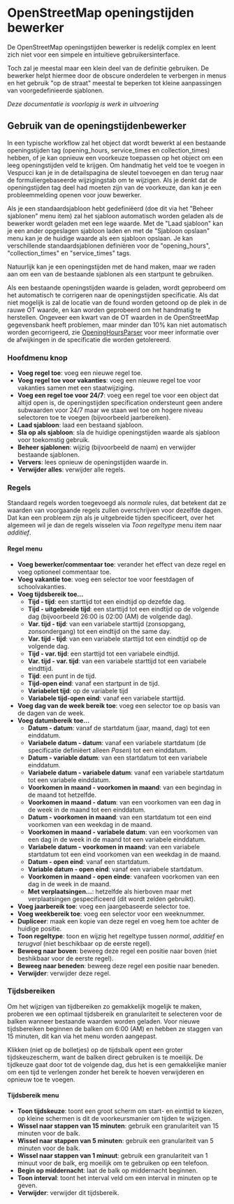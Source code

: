 # OpenStreetMap openingstijden bewerker

De OpenStreetMap openingstijden bewerker is redelijk complex en leent zich niet voor een simpele en intuïtieve gebruikersinterface.

Toch zal je meestal maar een klein deel van de definitie gebruiken. De bewerker helpt hiermee door de obscure onderdelen te verbergen in menus en het gebruik "op de straat" meestal te beperken tot kleine aanpassingen van voorgedefinieerde sjablonen.

_Deze documentatie is voorlopig is werk in uitvoering_

## Gebruik van de openingstijdenbewerker

In een typische workflow zal het object dat wordt bewerkt al een bestaande openingstijden tag (opening_hours, service_times en collection_times) hebben, of je kan opnieuw een voorkeuze toepassen op het object om een leeg openingstijden veld te krijgen. Om handmatig het veld toe te voegen in Vespucci kan je in de detailspagina de sleutel toevoegen en dan terug naar de formuliergebaseerde wijzigingstab om te wijzigen. Als je denkt dat de openingstijden tag deel had moeten zijn van de voorkeuze, dan kan je een probleemmelding openen voor jouw bewerker. 

Als je een standaardsjabloon hebt gedefiniëerd (doe dit via het "Beheer sjablonen" menu item) zal het sjabloon automatisch worden geladen als de bewerker wordt geladen met een lege waarde. Met de "Laad sjabloon" kan je een ander opgeslagen sjabloon laden en met de "Sjabloon opslaan" menu kan je de huidige waarde als een sjabloon opslaan. Je kan verschillende standaardsjablonen definiëren voor de "opening_hours", "collection_times" en "service_times" tags. 

Natuurlijk kan je een openingstijden met de hand maken, maar we raden aan om een van de bestaande sjablonen als een startpunt te gebruiken.

Als een bestaande openingstijden waarde is geladen, wordt geprobeerd om het automatisch te corrigeren naar de openingstijden specificatie. Als dat niet mogelijk is zal de locatie van de found worden getoond op de plek in de rauwe OT waarde, en kan worden geprobeerd om het handmatig te herstellen. Ongeveer een kwart van de OT waarden in de OpenStreetMap gegevensbank heeft problemen, maar minder dan 10% kan niet automatisch worden gecorrigeerd, zie [OpeningHoursParser](https://github.com/simonpoole/OpeningHoursParser) voor meer informatie over de afwijkingen in de specificatie die worden getolereerd.

### Hoofdmenu knop

* __Voeg regel toe__: voeg een nieuwe regel toe.
* __Voeg regel toe voor vakanties__: voeg een nieuwe regel toe voor vakanties samen met een staatwijziging.
* __Voeg een regel toe voor 24/7__: voeg een regel toe voor een object dat altijd open is, de openingstijden specification ondersteunt geen andere subwaarden voor 24/7 maar we staan wel toe om hogere niveau selectoren toe te voegen (bijvoorbeeld jaarbereiken).
* __Laad sjabloon__: laad een bestaand sjabloon.
* __Sla op als sjabloon__: sla de huidige openingstijden waarde als sjabloon voor toekomstig gebruik.
* __Beheer sjablonen__: wijzig (bijvoorbeeld de naam) en verwijder bestaande sjablonen.
* __Ververs__: lees opnieuw de openingstijden waarde in.
* __Verwijder alles__: verwijder alle regels.

### Regels

Standaard regels worden toegevoegd als _normale_ rules, dat betekent dat ze waarden van voorgaande regels zullen overschrijven voor dezelfde dagen. Dat kan een probleem zijn als je uitgebreide tijden specificeert, over het algemeen wil je dan de regels wisselen via _Toon regeltype_ menu item naar _additief_.

#### Regel menu

* __Voeg bewerker/commentaar toe__: verander het effect van deze regel en voeg optioneel commentaar toe.
* __Voeg vakantie toe__: voeg een selector toe voor feestdagen of schoolvakanties.
* __Voeg tijdsbereik toe...__
    * __Tijd - tijd__: een starttijd tot een eindtijd op dezefde dag.
    * __Tijd - uitgebreide tijd__: een starttijd tot een eindtijd op de volgende dag (bijvoorbeeld 26:00 is 02:00 (AM) de volgende dag).
    * __Var. tijd - tijd__: van een variabele starttijd (zonsopgang, zonsondergang) tot een eindtijd on the same day.
    * __Var. tijd - tijd__: van een variabele starttijd tot een eindtijd op de volgende dag.
    * __Tijd - var. tijd__: een starttijd tot een variabele eindtijd.
    * __Var. tijd - var. tijd__: van een variabele starttijd tot een variabele eindttijd.
    * __Tijd__: een punt in de tijd.
    * __Tijd-open eind__:  vanaf een startpunt in de tijd.
    * __Variabelet tijd__: op de variabele tijd
    * __Variabele tijd-open eind__: vanaf een variabele starttijd.
* __Voeg dag van de week bereik toe__: voeg een selector toe op basis van de dagen van de week.
* __Voeg datumbereik toe...__
    * __Datum - datum__: vanaf de startdatum (jaar, maand, dag) tot een einddatum.
    * __Variabele datum - datum__: vanaf een variabele startdatum (de specificatie definiëert alleen _Pasen_) tot een einddatum.
    * __Datum - variable datum__: van een startdatum tot een variabele einddatum.
    * __Variabele datum - variabele datum__:  vanaf een variabele startdatum tot een variabele einddatum.
    * __Voorkomen in maand - voorkomen in maand__: van een begindag in de maand tot hetzelfde.
    * __Voorkomen in maand - datum__: van een voorkomen van een dag in de week in de maand tot een einddatum.
    * __Datum - voorkomen in maand__: van een startdatum tot een eind voorkomen van een weekdag in de maand.
 
    * __Voorkomen in maand - variabele datum__: van een voorkomen van een dag in de week in de maand tot een variabele einddatum.
    * __Variabele datum - voorkomen in maand__: van een variabele startdatum tot een eind voorkomen van een weekdag in de maand.
    * __Datum - open eind__: vanaf een startdatum.
    * __Variable datum - open eind__: vanaf een variabele startdatum.
    * __Voorkomen in maand - open einde__: vanafeen voorkomen van een dag in de week in de maand.
    * __Met verplaatsingen...__: hetzelfde als hierboven maar met verplaatsingen gespecificeerd (dit wordt zelden gebruikt).
* __Voeg jaarbereik toe__: voeg een jaargebaseerde selector toe.
* __Voeg weekbereik toe__: voeg een selector voor een weeknummer.
* __Dupliceer__: maak een kopie van deze regel en voeg hem toe achter de huidige positie.
* __Toon regeltype__: toon en wijzig het regeltype tussen _normal_, _additief_ en _terugval_ (niet beschikbaar op de eerste regel).
* __Beweeg naar boven__: beweeg deze regel een positie naar boven (niet beshikbaar voor de eerste regel).
* __Beweeg naar beneden__: beweeg deze regel een positie naar beneden.
* __Verwijder__: verwijder deze regel.

### Tijdsbereiken

Om het wijzigen van tijdbereiken zo gemakkelijk mogelijk te maken, proberen we een optimaal tijdsbereik en granulariteit te selecteren voor de balken wanneer bestaande waarden worden geladen. Voor nieuwe tijdsbereiken beginnen de balken om 6:00 (AM) en hebben ze staggen van 15 minuten, dit kan via het menu worden aangepast.

Klikken (niet op de bolletjes) op de tijdsbalk opent een groter tijdskeuzescherm, want de balken direct gebruiken is te moeilijk. De tijdkeuze gaat door tot de volgende dag, dus het is een gemakkelijke manier om een tijd te verlengen zonder het bereik te hoeven verwijderen en opnieuw toe te voegen. 

#### Tijdsbereik menu

* __Toon tijdskeuze__: toont een groot scherm om start- en einttijd te kiezen, op kleine schermen is dit de voorkeursmanier om tijden te wijzigen.
* __Wissel naar stappen van 15 minuten__: gebruik een granulariteit van 15 minuten voor de balk.
* __Wissel naar stappen van 5 minuten__: gebruik een granulariteit van 5 minuten voor de balk.
* __Wissel naar stappen van 1 minuut__: gebruik een granulariteit van 1 minuut voor de balk, erg moeilijk om te gebruiken op een telefoon.
* __Begin op middernacht__: laat de balk op middernacht beginnen.
* __Toon interval__: toont het interval veld om een interval in minuten op te geven.
* __Verwijder__: verwijder dit tijdsbereik.

